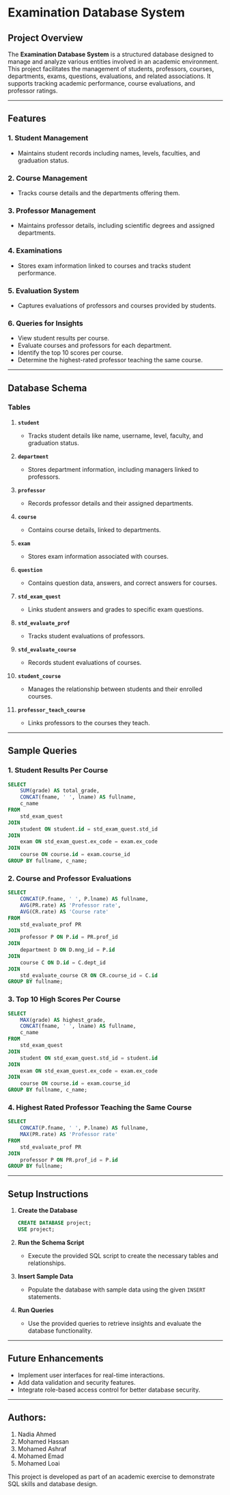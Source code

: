 # Examination Database System

## Project Overview

The **Examination Database System** is a structured database designed to manage and analyze various entities involved in an academic environment. This project facilitates the management of students, professors, courses, departments, exams, questions, evaluations, and related associations. It supports tracking academic performance, course evaluations, and professor ratings.

---

## Features

### 1. **Student Management**
- Maintains student records including names, levels, faculties, and graduation status.

### 2. **Course Management**
- Tracks course details and the departments offering them.

### 3. **Professor Management**
- Maintains professor details, including scientific degrees and assigned departments.

### 4. **Examinations**
- Stores exam information linked to courses and tracks student performance.

### 5. **Evaluation System**
- Captures evaluations of professors and courses provided by students.

### 6. **Queries for Insights**
- View student results per course.
- Evaluate courses and professors for each department.
- Identify the top 10 scores per course.
- Determine the highest-rated professor teaching the same course.

---

## Database Schema

### Tables
1. **`student`**
   - Tracks student details like name, username, level, faculty, and graduation status.

2. **`department`**
   - Stores department information, including managers linked to professors.

3. **`professor`**
   - Records professor details and their assigned departments.

4. **`course`**
   - Contains course details, linked to departments.

5. **`exam`**
   - Stores exam information associated with courses.

6. **`question`**
   - Contains question data, answers, and correct answers for courses.

7. **`std_exam_quest`**
   - Links student answers and grades to specific exam questions.

8. **`std_evaluate_prof`**
   - Tracks student evaluations of professors.

9. **`std_evaluate_course`**
   - Records student evaluations of courses.

10. **`student_course`**
    - Manages the relationship between students and their enrolled courses.

11. **`professor_teach_course`**
    - Links professors to the courses they teach.

---

## Sample Queries

### 1. **Student Results Per Course**
```sql
SELECT 
    SUM(grade) AS total_grade,
    CONCAT(fname, ' ', lname) AS fullname,
    c_name
FROM
    std_exam_quest
JOIN
    student ON student.id = std_exam_quest.std_id
JOIN
    exam ON std_exam_quest.ex_code = exam.ex_code
JOIN
    course ON course.id = exam.course_id
GROUP BY fullname, c_name;
```

### 2. **Course and Professor Evaluations**
```sql
SELECT	
    CONCAT(P.fname, ' ', P.lname) AS fullname,
    AVG(PR.rate) AS 'Professor rate',
    AVG(CR.rate) AS 'Course rate'
FROM
    std_evaluate_prof PR
JOIN 
    professor P ON P.id = PR.prof_id
JOIN
    department D ON D.mng_id = P.id
JOIN 
    course C ON D.id = C.dept_id
JOIN 
    std_evaluate_course CR ON CR.course_id = C.id
GROUP BY fullname;
```

### 3. **Top 10 High Scores Per Course**
```sql
SELECT
    MAX(grade) AS highest_grade,
    CONCAT(fname, ' ', lname) AS fullname,
    c_name
FROM
    std_exam_quest
JOIN
    student ON std_exam_quest.std_id = student.id
JOIN
    exam ON std_exam_quest.ex_code = exam.ex_code
JOIN
    course ON course.id = exam.course_id
GROUP BY fullname, c_name;
```

### 4. **Highest Rated Professor Teaching the Same Course**
```sql
SELECT 
    CONCAT(P.fname, ' ', P.lname) AS fullname,
    MAX(PR.rate) AS 'Professor rate'
FROM 
    std_evaluate_prof PR
JOIN 
    professor P ON PR.prof_id = P.id
GROUP BY fullname;
```

---

## Setup Instructions

1. **Create the Database**
   ```sql
   CREATE DATABASE project;
   USE project;
   ```

2. **Run the Schema Script**
   - Execute the provided SQL script to create the necessary tables and relationships.

3. **Insert Sample Data**
   - Populate the database with sample data using the given `INSERT` statements.

4. **Run Queries**
   - Use the provided queries to retrieve insights and evaluate the database functionality.

---

## Future Enhancements
- Implement user interfaces for real-time interactions.
- Add data validation and security features.
- Integrate role-based access control for better database security.

---

## Authors:
1. Nadia Ahmed
2. Mohamed Hassan
3. Mohamed Ashraf
4. Mohamed Emad
5. Mohamed Loai

   
This project is developed as part of an academic exercise to demonstrate SQL skills and database design.
